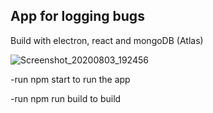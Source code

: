 ## App for logging bugs 

Build with electron, react and mongoDB (Atlas) 

![Screenshot_20200803_192456](https://user-images.githubusercontent.com/56234798/89209803-4ae1c000-d5bf-11ea-8f80-8d0225bb48ed.png)


-run npm start to run the app 

-run npm run build to build 




